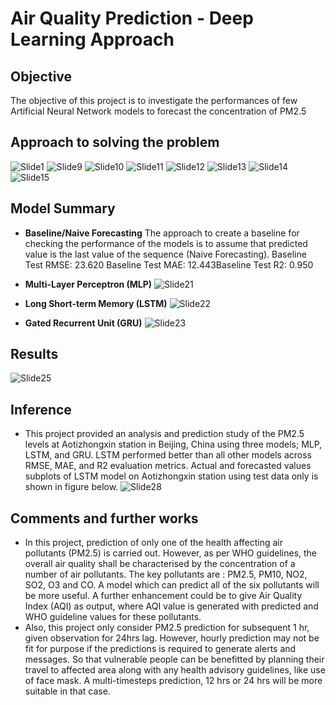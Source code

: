 # **Air Quality Prediction - Deep Learning Approach**

## Objective
The objective of this project is to investigate the performances of few Artificial Neural Network models to forecast the concentration of PM2.5​

## Approach to solving the problem
![Slide1](https://github.com/user-attachments/assets/9d90ff1d-fd5e-43dd-be61-9e7924c43dc8)
  ![Slide9](https://github.com/user-attachments/assets/7d84a051-96a7-44cd-8f37-2dc7e8a9a2a6)
  ![Slide10](https://github.com/user-attachments/assets/73e53d8e-3845-4abf-bc5b-0e5b9d783720)
  ![Slide11](https://github.com/user-attachments/assets/a2f5ca1f-e24a-4b50-81de-b909ad36cd51)
  ![Slide12](https://github.com/user-attachments/assets/0f0ffc4a-86a2-4801-a11c-655ec7fdc2c5)
  ![Slide13](https://github.com/user-attachments/assets/5bd6677e-bc31-4380-b1c2-1dc9c82a9af9)
  ![Slide14](https://github.com/user-attachments/assets/8f3c81bb-18c8-47f3-8573-459d81d89e15)
  ![Slide15](https://github.com/user-attachments/assets/a902518a-6d86-437a-a348-8ee476a84d85)
      
## Model Summary
* **Baseline/Naive Forecasting**
  The approach to create a baseline for checking the performance of the models is to assume that predicted value is the last value of the sequence (Naive Forecasting).​
  Baseline Test RMSE: 23.620​
  Baseline Test MAE: 12.443​
  Baseline Test R2: 0.950

* **Multi-Layer Perceptron (MLP)**
  ![Slide21](https://github.com/user-attachments/assets/48f127e8-3664-499b-ac00-f34232b2f83a)

* **Long Short-term Memory (LSTM)**
  ![Slide22](https://github.com/user-attachments/assets/da720659-21e2-4270-8685-bc81756d9277)

* **Gated Recurrent Unit (GRU)**
  ![Slide23](https://github.com/user-attachments/assets/30e02666-3374-4562-b03c-8ac482c2f376)

## Results
  ![Slide25](https://github.com/user-attachments/assets/d7c17f3c-13bf-4abc-b85d-ee57a8c7961b)

## Inference
* This project provided an analysis and prediction study of the PM2.5 levels at Aotizhongxin station in Beijing, China using three models; MLP, LSTM, and GRU. ​LSTM performed better than all other models across RMSE, MAE, and R2 evaluation metrics.​ Actual and forecasted values subplots of LSTM model on Aotizhongxin station using test data only is shown in figure below.
![Slide28](https://github.com/user-attachments/assets/fc5392ea-585a-45bb-a2d7-513aa43a2d64)

## Comments and further works
* In this project, prediction of only one of the health affecting air pollutants (PM2.5) is carried out. However, as per WHO guidelines, the overall air quality shall be characterised by the concentration of a number of air pollutants. The key pollutants are : PM2.5, PM10, NO2, SO2, O3 and CO. A model which can predict all of the six pollutants will be more useful. A further enhancement could be to give Air Quality Index (AQI) as output, where AQI value is generated with predicted and WHO guideline values for these pollutants.
* Also, this project only consider PM2.5 prediction for subsequent 1 hr, given observation for 24hrs lag. However, hourly prediction may not be fit for purpose if the predictions is required to generate alerts and messages. So that vulnerable people can be benefitted by planning their travel to affected area along with any health advisory guidelines, like use of face mask. A multi-timesteps prediction, 12 hrs or 24 hrs will be more suitable in that case.


  
